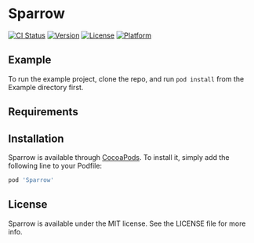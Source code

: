 # Sparrow

[![CI Status](http://img.shields.io/travis/Joeytat/Sparrow.svg?style=flat)](https://travis-ci.org/Joeytat/Sparrow)
[![Version](https://img.shields.io/cocoapods/v/Sparrow.svg?style=flat)](http://cocoapods.org/pods/Sparrow)
[![License](https://img.shields.io/cocoapods/l/Sparrow.svg?style=flat)](http://cocoapods.org/pods/Sparrow)
[![Platform](https://img.shields.io/cocoapods/p/Sparrow.svg?style=flat)](http://cocoapods.org/pods/Sparrow)

## Example

To run the example project, clone the repo, and run `pod install` from the Example directory first.

## Requirements

## Installation

Sparrow is available through [CocoaPods](http://cocoapods.org). To install
it, simply add the following line to your Podfile:

```ruby
pod 'Sparrow'
```

## License

Sparrow is available under the MIT license. See the LICENSE file for more info.
